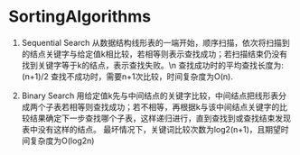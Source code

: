# SortingAlgorithms

1. Sequential Search
从数据结构线形表的一端开始，顺序扫描，依次将扫描到的结点关键字与给定值k相比较，若相等则表示查找成功；若扫描结束仍没有找到关键字等于k的结点，表示查找失败。\n
查找成功时的平均查找长度为:  (n+1)/2
查找不成功时，需要n+1次比较，时间复杂度为O(n).

2. Binary Search
用给定值k先与中间结点的关键字比较，中间结点把线形表分成两个子表若相等则查找成功；若不相等，再根据k与该中间结点关键字的比较结果确定下一步查找哪个子表，这样递归进行，直到查找到或查找结束发现表中没有这样的结点。
最坏情况下，关键词比较次数为log2(n+1)，且期望时间复杂度为O(log2n)

   

